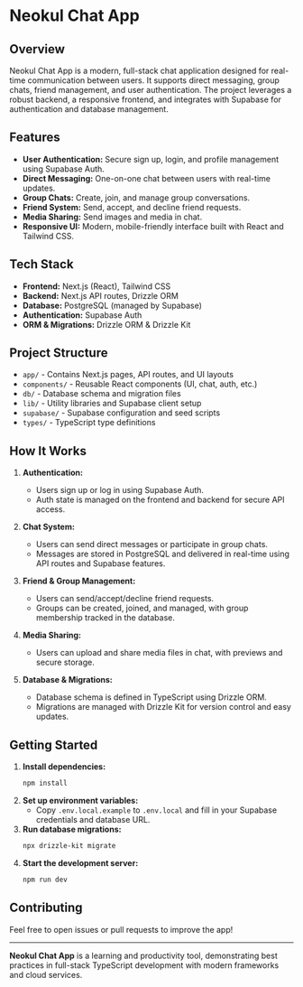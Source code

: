 # Neokul Chat App

## Overview
Neokul Chat App is a modern, full-stack chat application designed for real-time communication between users. It supports direct messaging, group chats, friend management, and user authentication. The project leverages a robust backend, a responsive frontend, and integrates with Supabase for authentication and database management.

## Features
- **User Authentication:** Secure sign up, login, and profile management using Supabase Auth.
- **Direct Messaging:** One-on-one chat between users with real-time updates.
- **Group Chats:** Create, join, and manage group conversations.
- **Friend System:** Send, accept, and decline friend requests.
- **Media Sharing:** Send images and media in chat.
- **Responsive UI:** Modern, mobile-friendly interface built with React and Tailwind CSS.

## Tech Stack
- **Frontend:** Next.js (React), Tailwind CSS
- **Backend:** Next.js API routes, Drizzle ORM
- **Database:** PostgreSQL (managed by Supabase)
- **Authentication:** Supabase Auth
- **ORM & Migrations:** Drizzle ORM & Drizzle Kit

## Project Structure
- `app/` - Contains Next.js pages, API routes, and UI layouts
- `components/` - Reusable React components (UI, chat, auth, etc.)
- `db/` - Database schema and migration files
- `lib/` - Utility libraries and Supabase client setup
- `supabase/` - Supabase configuration and seed scripts
- `types/` - TypeScript type definitions

## How It Works
1. **Authentication:**
   - Users sign up or log in using Supabase Auth.
   - Auth state is managed on the frontend and backend for secure API access.

2. **Chat System:**
   - Users can send direct messages or participate in group chats.
   - Messages are stored in PostgreSQL and delivered in real-time using API routes and Supabase features.

3. **Friend & Group Management:**
   - Users can send/accept/decline friend requests.
   - Groups can be created, joined, and managed, with group membership tracked in the database.

4. **Media Sharing:**
   - Users can upload and share media files in chat, with previews and secure storage.

5. **Database & Migrations:**
   - Database schema is defined in TypeScript using Drizzle ORM.
   - Migrations are managed with Drizzle Kit for version control and easy updates.

## Getting Started
1. **Install dependencies:**
   ```bash
   npm install
   ```
2. **Set up environment variables:**
   - Copy `.env.local.example` to `.env.local` and fill in your Supabase credentials and database URL.
3. **Run database migrations:**
   ```bash
   npx drizzle-kit migrate
   ```
4. **Start the development server:**
   ```bash
   npm run dev
   ```

## Contributing
Feel free to open issues or pull requests to improve the app!

---

**Neokul Chat App** is a learning and productivity tool, demonstrating best practices in full-stack TypeScript development with modern frameworks and cloud services. 